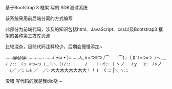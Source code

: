 基于Bootstrap 3 框架 写的 SDK测试系统

该系统采用前后端分离的方式编写

此部分为前端代码，涉及的知识包括html、JavaScript、css以及Bootstrap3 框架的各种第三方库资源

比较混杂，目前代码注释较少，后期会慢慢添加~


……@@@::…………
……( •̀ω •́ )::……∧_∧=つ≡つ 
/⌒　　⌒)::（ ` Д´)=つ≡つ
/へ_＿ / /:: （っ ≡つ=つ
(＿＼＼ ﾐ)/:: |　　 /
　 ｜ `-イ:: （ ヽノ
　 /ｙ　 )::　ﾉ>ノ
　/／ ／:: レﾚ 
／　／:: 木大木大木大木大！！
(　く:::
|＼ ヽ:::


没错 写代码的就是我dio哒 ~
